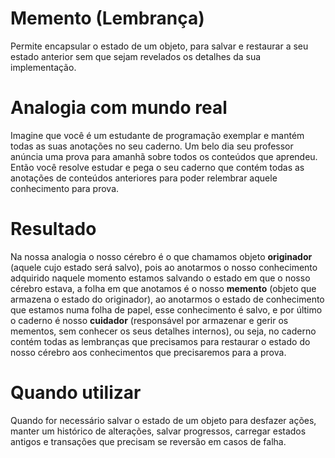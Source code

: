 # Memento (Lembrança)

Permite encapsular o estado de um objeto, para salvar e restaurar a seu estado anterior sem que sejam
revelados os detalhes da sua implementação.

# Analogia com mundo real 

Imagine que você é um estudante de programação exemplar e mantém todas as suas anotações no seu caderno.
Um belo dia seu professor anúncia uma prova para amanhã sobre todos os conteúdos que aprendeu. Então você
resolve estudar e pega o seu caderno que contém todas as anotações de conteúdos anteriores para poder 
relembrar aquele conhecimento para prova.

# Resultado 

Na nossa analogia o nosso cérebro é o que chamamos objeto **originador** (aquele cujo estado será salvo),
pois ao anotarmos o nosso conhecimento adquirido naquele momento estamos salvando o estado em que o nosso
cérebro estava, a folha em que anotamos é o nosso **memento** (objeto que armazena o estado do originador),
ao anotarmos o estado de conhecimento que estamos numa folha de papel, esse conhecimento é salvo, e por último
o caderno é nosso **cuidador** (responsável por armazenar e gerir os mementos, sem conhecer os seus detalhes
internos), ou seja, no caderno contém todas as lembranças que precisamos para restaurar o estado do nosso
cérebro aos conhecimentos que precisaremos para a prova.

# Quando utilizar

Quando for necessário salvar o estado de um objeto para desfazer ações, manter um histórico de alterações,
salvar progressos, carregar estados antigos e transações que precisam se reversão em casos de falha.
